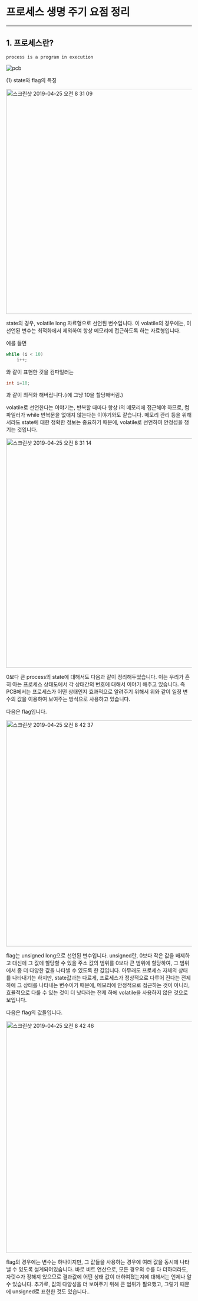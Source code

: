 # 프로세스 생명 주기 요점 정리

---



## 1. 프로세스란?



`process is a program in execution`




![pcb](https://user-images.githubusercontent.com/14533484/56672022-a355bc80-66f0-11e9-96cc-d753efac4108.png)


(1) state와 flag의 특징



<img width="609" alt="스크린샷 2019-04-25 오전 8 31 09" src="https://user-images.githubusercontent.com/14533484/56700302-86db7380-6734-11e9-9eac-f75c13bc8a6e.png">


state의 경우, volatile long 자료형으로 선언된 변수입니다. 이 volatile의 경우에는, 이 선언된 변수는 최적화에서 제외하여 항상 메모리에 접근하도록 하는 자료형입니다.

예를 들면


~~~c
while (i < 10)
    i++;
~~~

와 같이 표현한 것을 컴파일러는

~~~c
int i=10;
~~~

과 같이 최적화 해버립니다.(i에 그냥 10을 할당해버림.)

volatile로 선언한다는 이야기는, 반복할 때마다 항상 i의 메모리에 접근해야 하므로, 컴파일러가 while 반복문을 없애지 않는다는 이야기와도 같습니다. 메모리 관리 등을 위해서라도 state에 대한 정확한 정보는 중요하기 때문에, volatile로 선언하여 안정성을 챙기는 것입니다.



<img width="621" alt="스크린샷 2019-04-25 오전 8 31 14" src="https://user-images.githubusercontent.com/14533484/56700301-86db7380-6734-11e9-8d7e-47b70a2f870b.png">

0보다 큰 process의 state에 대해서도 다음과 같이 정리해두었습니다. 이는 우리가 흔히 아는 프로세스 상태도에서 각 상태간의 번호에 대해서 이야기 해주고 있습니다. 즉 PCB에서는 프로세스가 어떤 상태인지 효과적으로 알려주기 위해서 위와 같이 일정 변수의 값을 이용하여 보여주는 방식으로 사용하고 있습니다.






다음은 flag입니다.


<img width="612" alt="스크린샷 2019-04-25 오전 8 42 37" src="https://user-images.githubusercontent.com/14533484/56700609-26e5cc80-6736-11e9-9df6-1247dc8e2ee3.png">

flag는 unsigned long으로 선언된 변수입니다. unsigned란, 0보다 작은 값을 배제하고 대신에 그 값에 할당할 수 있을 주소 값의 범위를 0보다 큰 범위에 할당하여, 그 범위에서 좀 더 다양한 값을 나타낼 수 있도록 한 값입니다. 아무래도 프로세스 자체의 상태를 나타내기는 하지만, state값과는 다르게, 프로세스가 정상적으로 다루어 진다는 전제 하에 그 상태를 나타내는 변수이기 때문에, 메모리에 안정적으로 접근하는 것이 아니라, 효율적으로 다룰 수 있는 것이 더 낫다라는 전제 하에 volatile을 사용하지 않은 것으로 보입니다.

다음은 flag의 값들입니다.

<img width="627" alt="스크린샷 2019-04-25 오전 8 42 46" src="https://user-images.githubusercontent.com/14533484/56700613-29482680-6736-11e9-9add-6e8fffce8484.png">

flag의 경우에는 변수는 하나이지만, 그 값들을 사용하는 경우에 여러 값을 동시에 나타낼 수 있도록 설계되어있습니다. 바로 비트 연산으로, 모든 경우의 수를 다 더하더라도, 자릿수가 정해져 있으므로 결과값에 어떤 상태 값이 더하여졌는지에 대해서는 언제나 알 수 있습니다. 추가로, 값의 다양성을 더 보여주기 위해 큰 범위가 필요했고, 그렇기 때문에 unsigned로 표현한 것도 있습니다..




